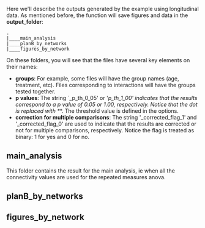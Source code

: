 Here we'll describe the outputs generated by the example using longitudinal data. 
As mentioned before, the function will save figures and data in the **output_folder**:

```
.
|____main_analysis
|____planB_by_networks
|____figures_by_network
```

On these folders, you will see that the files have several key elements on their names:

- **groups**:  For example, some files will have the group names (age, treatment, etc). Files corresponding to interactions will have the groups tested together. 
- **p values**: The string `_p_th_0_05' or '_p_th_1_00' indicates that the results correspond to a *p value* of 0.05 or 1.00, respectively. Notice that the *dot* is replaced with *_*. The threshold value is defined in the options. 
- **correction for multiple comparisons**: The string '_corrected_flag_1' and '_corrected_flag_0' are used to indicate that the results are corrected or not for multiple comparisons, respectively. Notice the flag is treated as binary: 1 for yes and 0 for no.


## main_analysis

This folder contains the result for the main analysis, ie when all the connectivity values are used for the repeated measures anova. 

## planB_by_networks

## figures_by_network